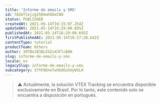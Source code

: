 ```yaml
---
title: 'Informe de emails y SMS'
id: 7AZmTlojzg1hDmwhDOxCNO
status: PUBLISHED
createdAt: 2021-05-14T16:15:07.254Z
updatedAt: 2021-05-14T16:29:00.695Z
publishedAt: 2021-05-14T16:29:00.695Z
firstPublishedAt: 2021-05-14T16:17:20.642Z
contentType: tutorial
productTeam: Others
author: 30TBnJ838LXSZvdJFlcB8H
slug: informe-de-emails-y-sms
locale: es
legacySlug: informe-de-emails-y-sms
subcategory: 37YF86noTwhDdEuhUyW3LH
---
```


>⚠️ Actualmente, la solución VTEX Tracking se encuentra disponible exclusivamente en Brasil. Por lo tanto, este contenido solo se encuentra a disposición en portugués.
